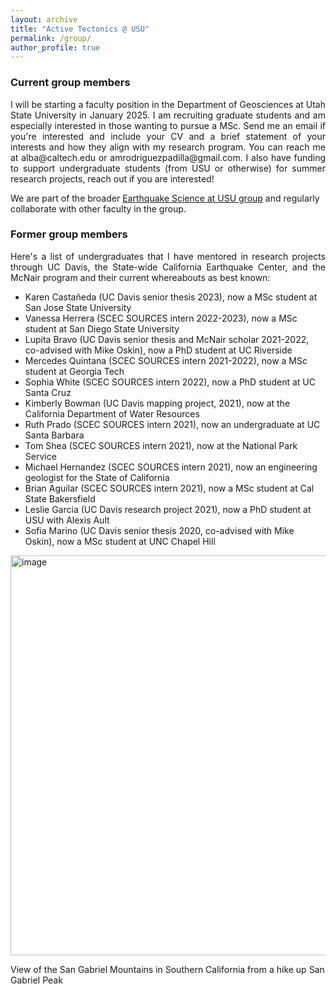 ```yaml
---
layout: archive
title: "Active Tectonics @ USU"
permalink: /group/
author_profile: true
---
```


### Current group members

<p align="justify">
I will be starting a faculty position in the Department of Geosciences at Utah State University in January 2025. I am recruiting graduate students and am especially interested in those wanting to pursue a MSc. Send me an email if you're interested and include your CV and a brief statement of your interests and how they align with my research program. You can reach me at alba@caltech.edu or amrodriguezpadilla@gmail.com. I also have funding to support undergraduate students (from USU or otherwise) for summer research projects, reach out if you are interested! 
  
</p>

We are part of the broader [Earthquake Science at USU group](https://www.usu.edu/geo/earthquake-science) and regularly collaborate with other faculty in the group.

### Former group members 

<p align="justify">
Here's a list of undergraduates that I have mentored in research projects through UC Davis, the State-wide California Earthquake Center, and the McNair program and their current whereabouts as best known:
</p>

-  Karen Castañeda (UC Davis senior thesis 2023), now a MSc student at San Jose State University
-  Vanessa Herrera (SCEC SOURCES intern 2022-2023), now a MSc student at San Diego State University
-  Lupita Bravo (UC Davis senior thesis and McNair scholar 2021-2022, co-advised with Mike Oskin), now a PhD student at UC Riverside
-  Mercedes Quintana (SCEC SOURCES intern 2021-2022), now a MSc student at Georgia Tech
-  Sophia White (SCEC SOURCES intern 2022), now a PhD student at UC Santa Cruz
-  Kimberly Bowman (UC Davis mapping project, 2021), now at the California Department of Water Resources
-  Ruth Prado (SCEC SOURCES intern 2021), now an undergraduate at UC Santa Barbara
-  Tom Shea (SCEC SOURCES intern 2021), now at the National Park Service
-  Michael Hernandez (SCEC SOURCES intern 2021), now an engineering geologist for the State of California
-  Brian Aguilar (SCEC SOURCES intern 2021), now a MSc student at Cal State Bakersfield
-  Leslie Garcia (UC Davis research project 2021), now a PhD student at USU with Alexis Ault
-  Sofia Marino (UC Davis senior thesis 2020, co-advised with Mike Oskin), now a MSc student at UNC Chapel Hill


<img width="640" alt="image" src="https://github.com/user-attachments/assets/c7d4bcfc-05fa-4126-b6d8-35b5e2978666">

View of the San Gabriel Mountains in Southern California from a hike up San Gabriel Peak
